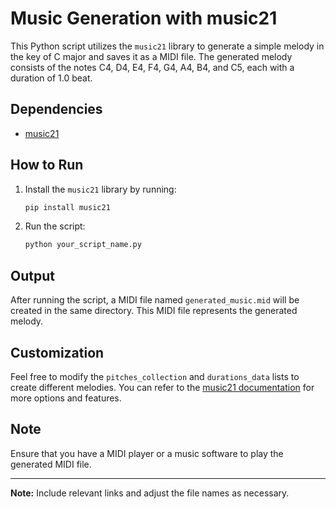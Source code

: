 # Music Generation with music21
 
This Python script utilizes the `music21` library to generate a simple melody in the key of C major and saves it as a MIDI file. The generated melody consists of the notes C4, D4, E4, F4, G4, A4, B4, and C5, each with a duration of 1.0 beat.
 
## Dependencies
- [music21](http://web.mit.edu/music21/)
 
## How to Run
1. Install the `music21` library by running:
    ```bash
    pip install music21
    ```
 
2. Run the script:
    ```bash
    python your_script_name.py
    ```
 
## Output
After running the script, a MIDI file named `generated_music.mid` will be created in the same directory. This MIDI file represents the generated melody.
 
## Customization
Feel free to modify the `pitches_collection` and `durations_data` lists to create different melodies. You can refer to the [music21 documentation](http://web.mit.edu/music21/doc/index.html) for more options and features.
 
## Note
Ensure that you have a MIDI player or a music software to play the generated MIDI file.
 
---
 
**Note:** Include relevant links and adjust the file names as necessary.

